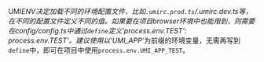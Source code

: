 UMI*ENV决定加载不同的环境配置文件，比如`.umirc.prod.ts`/.umirc.dev.ts等，在不同的配置文件定义不同的值。如果要在项目browser环境中也能用到，则需要在config/config.ts中通过`define`定义'process.env.TEST': process.env.TEST'。建议使用以'UMI_APP*'为前缀的环境变量，无需再写到`define`中，即可在项目中使用`process.env.UMI_APP_TEST`。
